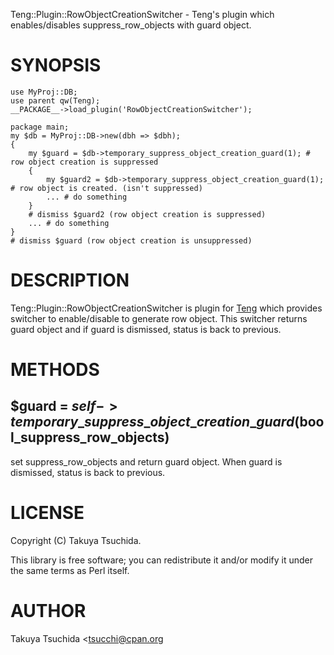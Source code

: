 Teng::Plugin::RowObjectCreationSwitcher - Teng's plugin which enables/disables suppress\_row\_objects with guard object.

# SYNOPSIS

    use MyProj::DB;
    use parent qw(Teng);
    __PACKAGE__->load_plugin('RowObjectCreationSwitcher');

    package main;
    my $db = MyProj::DB->new(dbh => $dbh);
    {
        my $guard = $db->temporary_suppress_object_creation_guard(1); # row object creation is suppressed
        {
            my $guard2 = $db->temporary_suppress_object_creation_guard(1); # row object is created. (isn't suppressed)
            ... # do something
        }
        # dismiss $guard2 (row object creation is suppressed)
        ... # do something
    }
    # dismiss $guard (row object creation is unsuppressed)

# DESCRIPTION

Teng::Plugin::RowObjectCreationSwitcher is plugin for [Teng](http://search.cpan.org/perldoc?Teng) which provides switcher to enable/disable to generate row object.
This switcher returns guard object and if guard is dismissed, status is back to previous.

# METHODS

## $guard = $self->temporary\_suppress\_object\_creation\_guard($bool\_suppress\_row\_objects)

set suppress\_row\_objects and return guard object.  When guard is dismissed, status is back to previous.

# LICENSE

Copyright (C) Takuya Tsuchida.

This library is free software; you can redistribute it and/or modify
it under the same terms as Perl itself.

# AUTHOR

Takuya Tsuchida <tsucchi@cpan.org<gt>
